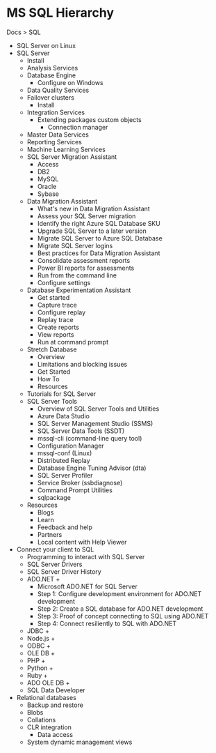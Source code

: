 # MS SQL Hierarchy

Docs > SQL
* SQL Server on Linux
* SQL Server
  - Install
  - Analysis Services
  - Database Engine
    - Configure on Windows
  - Data Quality Services
  - Failover clusters
    - Install
  - Integration Services
    - Extending packages custom objects
      - Connection manager
  - Master Data Services
  - Reporting Services
  - Machine Learning Services
  * SQL Server Migration Assistant
    - Access
    - DB2
    - MySQL
    - Oracle
    - Sybase
  * Data Migration Assistant
    - What's new in Data Migration Assistant
    - Assess your SQL Server migration
    - Identify the right Azure SQL Database SKU
    - Upgrade SQL Server to a later version
    - Migrate SQL Server to Azure SQL Database
    - Migrate SQL Server logins
    - Best practices for Data Migration Assistant
    - Consolidate assessment reports
    - Power BI reports for assessments
    - Run from the command line
    - Configure settings
  * Database Experimentation Assistant
    - Get started
    - Capture trace
    - Configure replay
    - Replay trace
    - Create reports
    - View reports
    - Run at command prompt
  * Stretch Database
    - Overview
    - Limitations and blocking issues
    - Get Started
    - How To
    - Resources
  - Tutorials for SQL Server
  * SQL Server Tools
    - Overview of SQL Server Tools and Utilities
    - Azure Data Studio
    - SQL Server Management Studio (SSMS)
    - SQL Server Data Tools (SSDT)
    - mssql-cli (command-line query tool)
    - Configuration Manager
    - mssql-conf (Linux)
    - Distributed Replay
    - Database Engine Tuning Advisor (dta)
    - SQL Server Profiler
    - Service Broker (ssbdiagnose)
    - Command Prompt Utilities
    - sqlpackage
  - Resources
    - Blogs
    - Learn
    - Feedback and help
    - Partners
    - Local content with Help Viewer
* Connect your client to SQL
  - Programming to interact with SQL Server
  - SQL Server Drivers
  - SQL Server Driver History
  * ADO.NET +
    - Microsoft ADO.NET for SQL Server
    - Step 1: Configure development environment for ADO.NET development
    - Step 2: Create a SQL database for ADO.NET development
    - Step 3: Proof of concept connecting to SQL using ADO.NET
    - Step 4: Connect resiliently to SQL with ADO.NET
  - JDBC +
  - Node.js +
  - ODBC +
  - OLE DB +
  - PHP +
  - Python +
  - Ruby +
  - ADO OLE DB +
  - SQL Data Developer
* Relational databases
  - Backup and restore
  - Blobs
  - Collations
  - CLR integration
    - Data access
  - System dynamic management views
